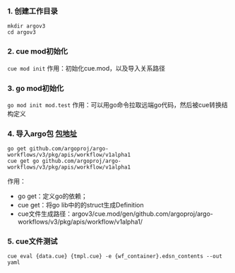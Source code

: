 ### 1. 创建工作目录
```
mkdir argov3
cd argov3
```

### 2. cue mod初始化
`cue mod init`
作用：初始化cue.mod，以及导入关系路径

### 3. go mod初始化
`go mod init mod.test`
作用：可以用go命令拉取远端go代码，然后被cue转换结构定义

### 4. 导入argo包 [包地址](https://pkg.go.dev/github.com/argoproj/argo-workflows/v3/pkg/apis/workflow/v1alpha1)
```
go get github.com/argoproj/argo-workflows/v3/pkg/apis/workflow/v1alpha1
cue get go github.com/argoproj/argo-workflows/v3/pkg/apis/workflow/v1alpha1
```
作用：
- go get：定义go的依赖；
- cue get：将go lib中的的struct生成Definition
- cue文件生成路径：argov3/cue.mod/gen/github.com/argoproj/argo-workflows/v3/pkg/apis/workflow/v1alpha1/

### 5. cue文件测试
`cue eval {data.cue} {tmpl.cue} -e {wf_container}.edsn_contents --out yaml`
